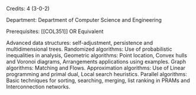 Credits: 4 (3-0-2)

Department: Department of Computer Science and Engineering

Prerequisites: [[COL351]] OR Equivalent

Advanced data structures: self-adjustment, persistence and multidimensional trees. Randomized algorithms: Use of probabilistic inequalities in analysis, Geometric algorithms: Point location, Convex hulls and Voronoi diagrams, Arrangements applications using examples. Graph algorithms: Matching and Flows. Approximation algorithms: Use of Linear programming and primal dual, Local search heuristics. Parallel algorithms: Basic techniques for sorting, searching, merging, list ranking in PRAMs and Interconnection networks.